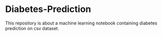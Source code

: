 # Diabetes-Prediction
This repository is about a machine learning notebook containing diabetes prediction on csv dataset.
